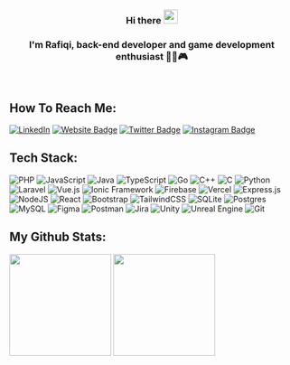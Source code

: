 
### <div align="center">Hi there <img src="https://media.giphy.com/media/hvRJCLFzcasrR4ia7z/giphy.gif" width="25"></div>  
### <div align="center">I'm Rafiqi, back-end developer and game development enthusiast 👨‍💻🎮</div>  


<br/>  

## How To Reach Me:  
[![LinkedIn](https://img.shields.io/badge/LinkedIn-%230077B5.svg?logo=linkedin&logoColor=white)](https://linkedin.com/in/fariz-rafiqi) 
[![Website Badge](https://img.shields.io/badge/Website-3b5998?style=flat-square&logo=google-chrome&logoColor=white)](https://farizrafiqi.github.io)
[![Twitter Badge](https://img.shields.io/badge/-Twitter-00acee?style=flat-square&logo=Twitter&logoColor=white)](https://twitter.com/rafiqi_fariz)
[![Instagram Badge](https://img.shields.io/badge/-Instagram-e4405f?style=flat-square&logo=Instagram&logoColor=white)](https://instagram.com/rafiqi_fariz/)

## Tech Stack:
![PHP](https://img.shields.io/badge/php-AEB2D5.svg?style=flat&logo=php&logoColor=white) ![JavaScript](https://img.shields.io/badge/javascript-yellow.svg?style=flat&logo=javascript&logoColor=white) ![Java](https://img.shields.io/badge/java-ED1D25.svg?style=flat&logo=java&logoColor=white) ![TypeScript](https://img.shields.io/badge/typescript-%23007ACC.svg?style=flat&logo=typescript&logoColor=white) ![Go](https://img.shields.io/badge/go-%2300ADD8.svg?style=flat&logo=go&logoColor=white) ![C++](https://img.shields.io/badge/c++-%2300599C.svg?style=flat&logo=c%2B%2B&logoColor=white) ![C](https://img.shields.io/badge/c-%2300599C.svg?style=flat&logo=c&logoColor=white) ![Python](https://img.shields.io/badge/python-FFD43B.svg?style=flat&logo=python&logoColor=white) ![Laravel](https://img.shields.io/badge/laravel-F05340.svg?style=flat&logo=laravel&logoColor=white) ![Vue.js](https://img.shields.io/badge/vuedotjs-41B883.svg?style=flat&logo=vuedotjs&logoColor=white) ![Ionic Framework](https://img.shields.io/badge/ionic-4087FF.svg?style=flat&logo=ionic&logoColor=white) ![Firebase](https://img.shields.io/badge/firebase-%23039BE5.svg?style=flat&logo=firebase) ![Vercel](https://img.shields.io/badge/vercel-%23000000.svg?style=flat&logo=vercel&logoColor=white) ![Express.js](https://img.shields.io/badge/express.js-%23404d59.svg?style=flat&logo=express&logoColor=%2361DAFB) ![NodeJS](https://img.shields.io/badge/node.js-6DA55F?style=flat&logo=node.js&logoColor=white) ![React](https://img.shields.io/badge/react-%2320232a.svg?style=flat&logo=react&logoColor=%2361DAFB) ![Bootstrap](https://img.shields.io/badge/bootstrap-602C50.svg?style=flat&logo=bootstrap&logoColor=white) ![TailwindCSS](https://img.shields.io/badge/tailwindcss-%2338B2AC.svg?style=flat&logo=tailwind-css&logoColor=white) ![SQLite](https://img.shields.io/badge/sqlite-%2307405e.svg?style=flat&logo=sqlite&logoColor=white) ![Postgres](https://img.shields.io/badge/postgres-%23316192.svg?style=flat&logo=postgresql&logoColor=white) ![MySQL](https://img.shields.io/badge/mysql-F29111.svg?style=flat&logo=mysql&logoColor=00758F) ![Figma](https://img.shields.io/badge/figma-red.svg?style=flat&logo=figma&logoColor=white) ![Postman](https://img.shields.io/badge/Postman-FF6C37?style=flat&logo=postman&logoColor=white) ![Jira](https://img.shields.io/badge/jira-%230A0FFF.svg?style=flat&logo=jira&logoColor=white) ![Unity](https://img.shields.io/badge/unity-%23000000.svg?style=flat&logo=unity&logoColor=white) ![Unreal Engine](https://img.shields.io/badge/unreal-black.svg?style=flat&logo=unrealengine&logoColor=white) ![Git](https://img.shields.io/badge/git-black.svg?style=flat&logo=git&logoColor=white)

## My Github Stats:
<p>
  <img height="180em" src="https://github-readme-stats.vercel.app/api?username=FarizRafiqi&show_icons=true&hide_border=true&&count_private=true&include_all_commits=true" />
  <img height="180em" src="https://github-readme-stats.vercel.app/api/top-langs/?username=FarizRafiqi&show_icons=true&hide_border=true&layout=compact&langs_count=8"/>
</p>

<!--
**FarizRafiqi/FarizRafiqi** is a ✨ _special_ ✨ repository because its `README.md` (this file) appears on your GitHub profile.

Here are some ideas to get you started:

- 🔭 I’m currently working on ...
- 🌱 I’m currently learning ...
- 👯 I’m looking to collaborate on ...
- 🤔 I’m looking for help with ...
- 💬 Ask me about ...
- 📫 How to reach me: ...
- 😄 Pronouns: ...
- ⚡ Fun fact: ...
-->
